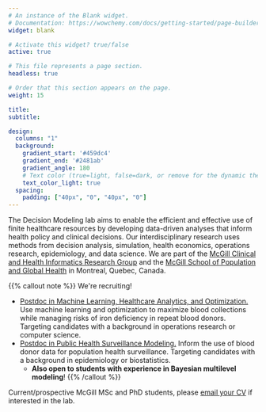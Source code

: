 ```yaml
---
# An instance of the Blank widget.
# Documentation: https://wowchemy.com/docs/getting-started/page-builder/
widget: blank

# Activate this widget? true/false
active: true

# This file represents a page section.
headless: true

# Order that this section appears on the page.
weight: 15

title:
subtitle:

design:
  columns: "1"
  background:
    gradient_start: '#459dc4'
    gradient_end: '#2481ab'
    gradient_angle: 180
    # Text color (true=light, false=dark, or remove for the dynamic theme color).
    text_color_light: true
  spacing:
    padding: ["40px", "0", "40px", "0"]
---
```


The Decision Modeling lab aims to enable the efficient and effective use of finite healthcare resources by developing data-driven analyses that inform health policy and clinical decisions. Our interdisciplinary research uses methods from decision analysis, simulation, health economics, operations research, epidemiology, and data science. We are part of the [McGill Clinical and Health Informatics Research Group](mchi.mcgill.ca) and the [McGill School of Population and Global Health](https://www.mcgill.ca/spgh/) in Montreal, Quebec, Canada.

{{% callout note %}}
We're recruiting!
  * [Postdoc in Machine Learning, Healthcare Analytics, and Optimization.](http://mchi.mcgill.ca/decision-modeling-lab//pdfs/donation-interval-postdoc.pdf) Use machine learning and optimization to maximize blood collections while managing risks of iron deficiency in repeat blood donors. Targeting candidates with a background in operations research or computer science.
  * [Postdoc in Public Health Surveillance Modeling.](https://www.mcgill.ca/epi-biostat-occh/files/epi-biostat-occh/postdoc_ad_mchi_public_health_surveillance_mod_01_2022.pdf) Inform the use of blood donor data for population health surveillance. Targeting candidates with a background in epidemiology or biostatistics. 
     * **Also open to students with experience in Bayesian multilevel modeling**!
{{% /callout %}}

Current/prospective McGill MSc and PhD students, please [email your CV](http://mchi.mcgill.ca/decision-modeling-lab/#contact) if interested in the lab.
